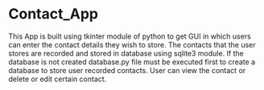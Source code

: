 # Contact_App

This App is built using tkinter module of python to get GUI in which users can enter the contact details they wish to store. The contacts that the user stores are recorded and stored in database using sqlite3 module. If the database is not created database.py file must be executed first to create a database to store user recorded contacts. User can view the contact or delete or edit certain contact.
